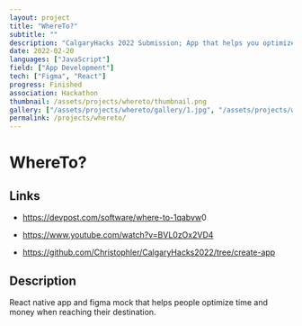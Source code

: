 ```yaml
---
layout: project
title: "WhereTo?"
subtitle: ""
description: "CalgaryHacks 2022 Submission; App that helps you optimize time and money on commuting"
date: 2022-02-20
languages: ["JavaScript"]
field: ["App Development"]
tech: ["Figma", "React"]
progress: Finished
association: Hackathon
thumbnail: /assets/projects/whereto/thumbnail.png
gallery: ["/assets/projects/whereto/gallery/1.jpg", "/assets/projects/whereto/gallery/2.jpg", "/assets/projects/whereto/gallery/3.jpg", "/assets/projects/whereto/gallery/4.jpg", "/assets/projects/whereto/gallery/gallery.json"]
permalink: /projects/whereto/
---
```


# WhereTo?

## Links

- <https://devpost.com/software/where-to-1qabvw>0

- <https://www.youtube.com/watch?v=BVL0zOx2VD4>

- <https://github.com/Christophler/CalgaryHacks2022/tree/create-app>

## Description

React native app and figma mock that helps people optimize time and money when reaching their destination.
